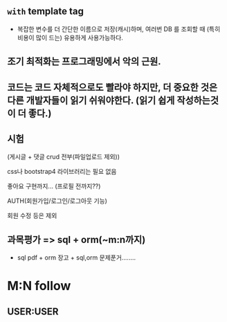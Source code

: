 ## `with` template tag

- 복잡한 변수를 더 간단한 이름으로 저장(캐시)하며, 여러번 DB 를 조회할 때 (특히 비용이 많이 드는) 유용하게 사용가능하다.



## 조기 최적화는 프로그래밍에서 악의 근원.

## 코드는 코드 자체적으로도 빨라야 하지만, 더 중요한 것은 다른 개발자들이 읽기 쉬워야한다. (읽기 쉽게 작성하는것이 더 좋다.)



## 시험

(게시글 + 댓글 crud 전부(파일업로드 제외))

css나 bootstrap4 라이브러리는 필요 없음

좋아요 구현까지... (프로필 전까지??)

AUTH(회원가입/로그인/로그아웃 기능)

회원 수정 등은 제외



## 과목평가 => sql + orm(~m:n까지)

- sql pdf + orm 장고 + sql,orm 문제푼거........

# M:N follow

## USER:USER

